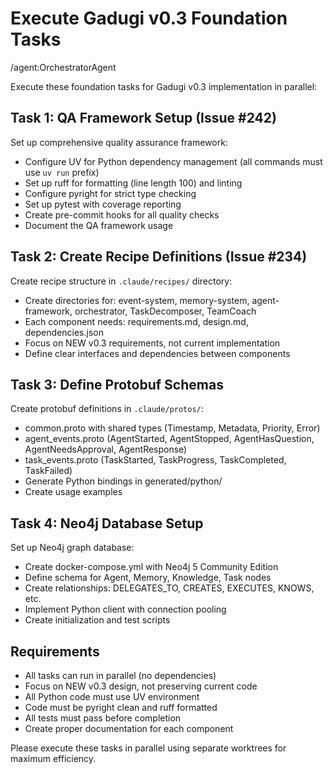 # Execute Gadugi v0.3 Foundation Tasks

/agent:OrchestratorAgent

Execute these foundation tasks for Gadugi v0.3 implementation in parallel:

## Task 1: QA Framework Setup (Issue #242)
Set up comprehensive quality assurance framework:
- Configure UV for Python dependency management (all commands must use `uv run` prefix)
- Set up ruff for formatting (line length 100) and linting
- Configure pyright for strict type checking
- Set up pytest with coverage reporting
- Create pre-commit hooks for all quality checks
- Document the QA framework usage

## Task 2: Create Recipe Definitions (Issue #234)
Create recipe structure in `.claude/recipes/` directory:
- Create directories for: event-system, memory-system, agent-framework, orchestrator, TaskDecomposer, TeamCoach
- Each component needs: requirements.md, design.md, dependencies.json
- Focus on NEW v0.3 requirements, not current implementation
- Define clear interfaces and dependencies between components

## Task 3: Define Protobuf Schemas
Create protobuf definitions in `.claude/protos/`:
- common.proto with shared types (Timestamp, Metadata, Priority, Error)
- agent_events.proto (AgentStarted, AgentStopped, AgentHasQuestion, AgentNeedsApproval, AgentResponse)
- task_events.proto (TaskStarted, TaskProgress, TaskCompleted, TaskFailed)
- Generate Python bindings in generated/python/
- Create usage examples

## Task 4: Neo4j Database Setup
Set up Neo4j graph database:
- Create docker-compose.yml with Neo4j 5 Community Edition
- Define schema for Agent, Memory, Knowledge, Task nodes
- Create relationships: DELEGATES_TO, CREATES, EXECUTES, KNOWS, etc.
- Implement Python client with connection pooling
- Create initialization and test scripts

## Requirements
- All tasks can run in parallel (no dependencies)
- Focus on NEW v0.3 design, not preserving current code
- All Python code must use UV environment
- Code must be pyright clean and ruff formatted
- All tests must pass before completion
- Create proper documentation for each component

Please execute these tasks in parallel using separate worktrees for maximum efficiency.
